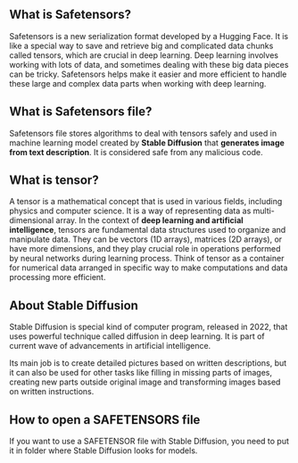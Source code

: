 ## What is Safetensors?

Safetensors is a new serialization format developed by a Hugging Face. It is like a special way to save and retrieve big and complicated data chunks called tensors, which are crucial in deep learning. Deep learning involves working with lots of data, and sometimes dealing with these big data pieces can be tricky. Safetensors helps make it easier and more efficient to handle these large and complex data parts when working with deep learning.

## What is Safetensors file?

Safetensors file stores algorithms to deal with tensors safely and used in machine learning model created by **Stable Diffusion** that **generates image from text description**. It is considered safe from any malicious code.

## What is tensor?

A tensor is a mathematical concept that is used in various fields, including physics and computer science. It is a way of representing data as multi-dimensional array. In the context of **deep learning and artificial intelligence**, tensors are fundamental data structures used to organize and manipulate data. They can be vectors (1D arrays), matrices (2D arrays), or have more dimensions, and they play crucial role in operations performed by neural networks during learning process. Think of tensor as a container for numerical data arranged in specific way to make computations and data processing more efficient.

## About Stable Diffusion

Stable Diffusion is special kind of computer program, released in 2022, that uses powerful technique called diffusion in deep learning. It is part of current wave of advancements in artificial intelligence.

Its main job is to create detailed pictures based on written descriptions, but it can also be used for other tasks like filling in missing parts of images, creating new parts outside original image and transforming images based on written instructions. 

## How to open a SAFETENSORS file

If you want to use a SAFETENSOR file with Stable Diffusion, you need to put it in folder where Stable Diffusion looks for models. 
